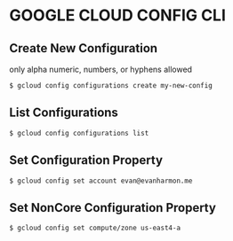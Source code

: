 # GOOGLE CLOUD CONFIG CLI

## Create New Configuration
only alpha numeric, numbers, or hyphens allowed
```console
$ gcloud config configurations create my-new-config
```
## List Configurations
```console
$ gcloud config configurations list
```

## Set Configuration Property
```console
$ gcloud config set account evan@evanharmon.me
```

## Set NonCore Configuration Property
```console
$ gcloud config set compute/zone us-east4-a
```
